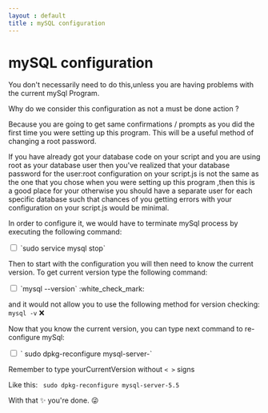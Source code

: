 ```yaml
---
layout : default
title : mySQL configuration
---
```



# mySQL configuration

You don't necessarily need to do this,unless you are having problems with the current mySql Program.

Why do we consider this configuration as not a must be done action ?

Because you are going to get same confirmations / prompts as you did the first time you were setting up this program. This will be a useful method of changing a root password.

If you have already got your database code on your script and you are using root as your database user then you've realized that your database password for the user:root configuration on your script.js is not the same as the one that you chose when you were setting up this program ,then this is a good place for your otherwise you should have a separate user for each specific database such that chances of you getting errors with your configuration on your script.js would be minimal.

In order to configure it, we would have to terminate mySql process by executing the following command:

<input type="checkbox" class="sidebar-checkbox" id="sidebar-checkbox">
`sudo service mysql stop`

Then to start with the configuration you will then need to know the current version.
To get current version type the following command:

<input type="checkbox" class="sidebar-checkbox" id="sidebar-checkbox">
`mysql --version` :white_check_mark:

 and it would not allow you to use the following method for version checking:
 `mysql -v`  :x:

Now that you know the current version, you can type next command to re-configure mySql:

<input type="checkbox" class="sidebar-checkbox" id="sidebar-checkbox">
` sudo dpkg-reconfigure mysql-server-<yourCurrentVersion>`

Remember to type yourCurrentVersion without `< >` signs

Like this: ` sudo dpkg-reconfigure mysql-server-5.5`

With that :sparkles: you're done. :stuck_out_tongue_winking_eye:
